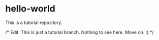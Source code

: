 # hello-world
This is a tutorial repository.

/* Edit:
   This is just a tutorial branch.
   Nothing to see here.
   Move on. :)
*/

